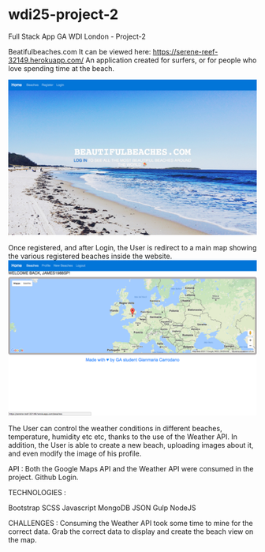 # wdi25-project-2
Full Stack App
GA WDI London - Project-2

Beatifulbeaches.com
It can be viewed here: https://serene-reef-32149.herokuapp.com/
An application created for surfers, or for people who love spending time at the beach.

![](./images/Homepage.png) 

Once registered, and after Login, the User is redirect to a main map showing the various registered beaches inside the website.
![](./images/map.png)

The User can control the weather conditions in different beaches, temperature, humidity etc etc, thanks to the use of the Weather API.
In addition, the User is able to create a new beach, uploading images about it, and even modify the image of his profile.

API :
Both the Google Maps API and the Weather API were consumed in the project.
Github Login.

TECHNOLOGIES :

Bootstrap SCSS
Javascript
MongoDB
JSON
Gulp
NodeJS


CHALLENGES : 
Consuming the Weather API took some time to mine for the correct data. Grab the correct data to display and create the beach view on the map.
